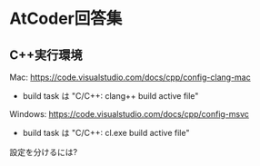 # AtCoder回答集

## C++実行環境
Mac: https://code.visualstudio.com/docs/cpp/config-clang-mac
- build task は "C/C++: clang++ build active file"  

Windows: https://code.visualstudio.com/docs/cpp/config-msvc
- build task は "C/C++: cl.exe build active file"  

設定を分けるには? 